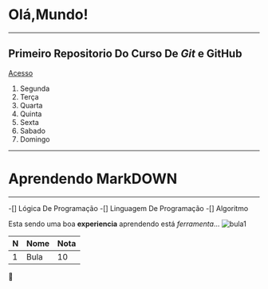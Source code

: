 # Olá,Mundo!
***
## Primeiro Repositorio Do Curso De __*Git*__ e GitHub
[Acesso](https/github.com/domingosramiromoco)
1. Segunda
1. Terça
1. Quarta
1. Quinta
1. Sexta
1. Sabado
1. Domingo
***
# Aprendendo MarkDOWN
***
-[] Lógica De Programação
-[] Linguagem De Programação
-[] Algoritmo

 Esta sendo uma boa **experiencia** aprendendo está *ferramenta*...
![bula1](https://github.com/domingos20/OlaMundo/assets/61908377/9d352862-5983-43f5-b70c-599aa6aee44c)


N|Nome|Nota
---|---|---
1|Bula|10

🤟
